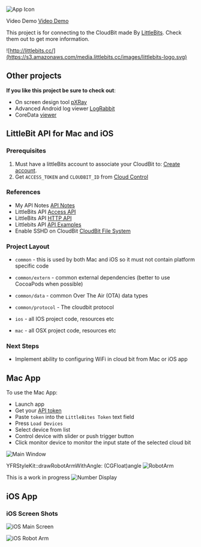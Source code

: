 ![App Icon](https://raw.githubusercontent.com/yepher/littlebits/master/mac/LittleBits/LittleBits/Images.xcassets/AppIcon.appiconset/icon_128x128.png)

Video Demo [Video Demo](http://youtu.be/X0jfV-IYdts?list=UUpMlyEO-3sxvNfnxx2W-l2g)

This project is for connecting to the CloudBit made By [LittleBits](http://littlebitscloud.cc). Check them out to get more information.

![http://littlebits.cc/](https://s3.amazonaws.com/media.littlebits.cc/images/littlebits-logo.svg)


## Other projects
__If you like this project be sure to check out__:

* On screen design tool [pXRay](https://itunes.apple.com/us/app/pxray/id950409092?mt=12)
* Advanced Android log viewer [LogRabbit](https://itunes.apple.com/us/app/pxray/id950409092?mt=12)
* CoreData [viewer](https://github.com/yepher/CoreDataUtility)

## LittleBit API for Mac and iOS

### Prerequisites
1. Must have a littleBits account to associate your CloudBit to: [Create account](https://littlebits.cc/signup).
2. Get `ACCESS_TOKEN` and `CLOUDBIT_ID` from [Cloud Control](control.littlebitscloud.cc)

### References

* My API Notes [API Notes](https://github.com/yepher/littlebits/blob/master/CloudBit_ProtocolNotes.md)
* LittleBits API [Access API](http://developer.littlebitscloud.cc/access) 
* LittleBits API [HTTP API](http://developer.littlebitscloud.cc/api-http)
* Littlebits API [API Examples](https://github.com/littlebits/cloud-api-lessons)
* Enable SSHD on CloudBit [CloudBit File System](https://github.com/yepher/littlebits/blob/master/CloubitFileSystem.md)

### Project Layout

* `common` - this is used by both Mac and iOS so it must not contain platform specific code
* `common/extern` - common external dependencies (better to use CocoaPods when possible)
* `common/data` - common Over The Air (OTA) data types
* `common/protocol` - The cloudbit protocol

* `ios` - all IOS project code, resources etc
* `mac` - all OSX project code, resources etc

### Next Steps

* Implement ability to configuring WiFi in cloud bit from Mac or iOS app


## Mac App

To use the Mac App:
* Launch app
* Get your [API token](http://developer.littlebitscloud.cc/access)
* Paste `token` into the `LittleBites Token` text field
* Press `Load Devices`
* Select device from list
* Control device with slider or push trigger button
* Click monitor device to monitor the input state of the selected cloud bit

![Main Window](https://raw.githubusercontent.com/yepher/littlebits/master/design/screen/mainScreen.png)

YFRStyleKit::drawRobotArmWithAngle: (CGFloat)angle
![RobotArm](https://raw.githubusercontent.com/yepher/littlebits/master/design/screen/robotArm.png)

This is a work in progress
![Number Display](https://raw.githubusercontent.com/yepher/littlebits/master/design/screen/021Number.png)

## iOS App


### iOS Screen Shots

![iOS Main Screen](https://raw.githubusercontent.com/yepher/littlebits/master/design/screen/ios_mainScreen.png)

![iOS Robot Arm](https://raw.githubusercontent.com/yepher/littlebits/master/design/screen/ios_robotArm.png)
